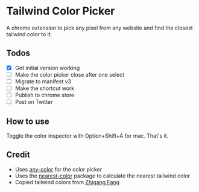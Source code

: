 # Tailwind Color Picker

A chrome extension to pick any pixel from any website and find the closest tailwind color to it.

## Todos

- [x] Get initial version working
- [ ] Make the color picker close after one select
- [ ] Migrate to manifest v3
- [ ] Make the shortcut work
- [ ] Publish to chrome store
- [ ] Post on Twitter

## How to use

Toggle the color inspector with Option+Shift+A for mac. That's it.

## Credit

- Uses [any-color](https://github.com/hankchiutw/any-color) for the color picker
- Uses the [nearest-color](https://github.com/dtao/nearest-color) package to calculate the nearest tailwind color
- Copied tailwind colors from [Zhigang Fang](https://github.com/zhigang1992/nearestTailwindColor/blob/master/colors.js)
